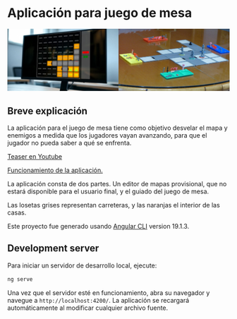 # Aplicación para juego de mesa

![preview](https://raw.githubusercontent.com/CarlosCaNav/Aplicacion_juegoMesa/refs/heads/master/public/readme/barner.jpg)

## Breve explicación

La aplicación para el juego de mesa tiene como objetivo desvelar el mapa y enemigos a medida que los jugadores vayan avanzando, para que el jugador no pueda saber a qué se enfrenta.

[Teaser en Youtube](https://www.youtube.com/watch?v=Sg87IhK12kE "Teaser en Youtube:")

[Funcionamiento de la aplicación.](https://youtu.be/ujvC5-ZAae8 "Teaser en Youtube:")

La aplicación consta de dos partes. Un editor de mapas provisional, que no estará disponible para el usuario final, y el guiado del juego de mesa.

Las losetas grises representan carreteras, y las naranjas el interior de las casas.

Este proyecto fue generado usando [Angular CLI](https://github.com/angular/angular-cli) version 19.1.3.

## Development server

Para iniciar un servidor de desarrollo local, ejecute:

```bash
ng serve
```
Una vez que el servidor esté en funcionamiento, abra su navegador y navegue a `http://localhost:4200/`. La aplicación se recargará automáticamente al modificar cualquier archivo fuente.
